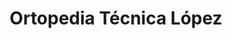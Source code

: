 ---
title: "Ortopedia Técnica López"
url: /jaen/ortopedia-tecnica-lopez/
shop: suministros médicos
---